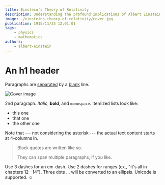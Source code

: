 ```yaml
---
title: Einstein's Theory of Relativity
description: Understanding the profound implications of Albert Einstein's theory of relativity.
image: ./einsteins-theory-of-relativity/cover.jpg
publication: 1915/11/25 12:01:01
tags: 
    - physics
    - mathematics
authors: 
    - albert-einstein
---
```




# An h1 header

Paragraphs are [separated](https://apple.com) by a [blank](/posts/first-post/) line.

![Cover image](./second/cover.jpg)

2nd paragraph. *Italic*, **bold**, and `monospace`. Itemized lists
look like:

  * this one
  * that one
  * the other one

Note that --- not considering the asterisk --- the actual text
content starts at 4-columns in.

> Block quotes are
> written like so.
>
> They can span multiple paragraphs,
> if you like.

Use 3 dashes for an em-dash. Use 2 dashes for ranges (ex., "it's all
in chapters 12--14"). Three dots ... will be converted to an ellipsis.
Unicode is supported. ☺
